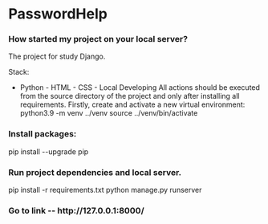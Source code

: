 <h1>PasswordHelp</h1>

<h3>How started my project on your local server?</h3>
The project for study Django.

Stack:
- Python - HTML - CSS - Local Developing All actions should be executed from the source directory of the project and only after installing all requirements.
Firstly, create and activate a new virtual environment:
python3.9 -m venv ../venv source ../venv/bin/activate

<h3>Install packages:</h3>
pip install --upgrade pip

<h3>Run project dependencies and local server.</h3>
pip install -r requirements.txt
python manage.py runserver

<h3>Go to link -- http://127.0.0.1:8000/</h3>
